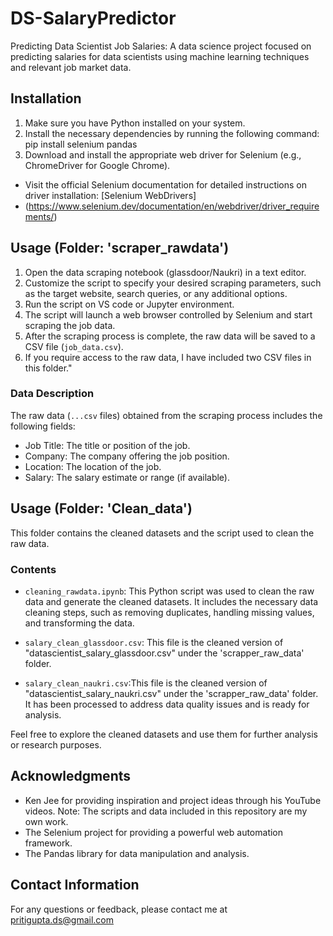 # DS-SalaryPredictor
Predicting Data Scientist Job Salaries: A data science project focused on predicting salaries for data scientists using machine learning techniques and relevant job market data.

## Installation
1. Make sure you have Python installed on your system.
2. Install the necessary dependencies by running the following command: pip install selenium pandas
3. Download and install the appropriate web driver for Selenium (e.g., ChromeDriver for Google Chrome).
- Visit the official Selenium documentation for detailed instructions on driver installation: [Selenium WebDrivers]
- (https://www.selenium.dev/documentation/en/webdriver/driver_requirements/)

## Usage (Folder: 'scraper_rawdata')
1. Open the data scraping notebook (glassdoor/Naukri) in a text editor.
2. Customize the script to specify your desired scraping parameters, such as the target website, search queries, or any additional options.
3. Run the script on VS code or Jupyter environment.
4. The script will launch a web browser controlled by Selenium and start scraping the job data.
5. After the scraping process is complete, the raw data will be saved to a CSV file (`job_data.csv`).
6. If you require access to the raw data, I have included two CSV files in this folder."

### Data Description
The raw data (`...csv` files) obtained from the scraping process includes the following fields:
- Job Title: The title or position of the job.
- Company: The company offering the job position.
- Location: The location of the job.
- Salary: The salary estimate or range (if available).

## Usage (Folder: 'Clean_data')

This folder contains the cleaned datasets and the script used to clean the raw data.

### Contents

- `cleaning_rawdata.ipynb`: This Python script was used to clean the raw data and generate the cleaned datasets. It includes the necessary data cleaning steps, such as removing duplicates, handling missing values, and transforming the data.

- `salary_clean_glassdoor.csv`: This file is the cleaned version of "datascientist_salary_glassdoor.csv" under the 'scrapper_raw_data' folder.

- `salary_clean_naukri.csv`:This file is the cleaned version of "datascientist_salary_naukri.csv" under the 'scrapper_raw_data' folder. It has been processed to address data quality issues and is ready for analysis.

Feel free to explore the cleaned datasets and use them for further analysis or research purposes.

## Acknowledgments
- Ken Jee for providing inspiration and project ideas through his YouTube videos. 
  Note: The scripts and data included in this repository are my own work.
- The Selenium project for providing a powerful web automation framework.
- The Pandas library for data manipulation and analysis.

## Contact Information
For any questions or feedback, please contact me at pritigupta.ds@gmail.com

